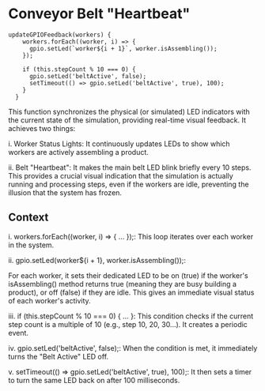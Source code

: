# Conveyor Belt "Heartbeat"

```
updateGPIOFeedback(workers) {
    workers.forEach((worker, i) => {
      gpio.setLed(`worker${i + 1}`, worker.isAssembling());
    });

    if (this.stepCount % 10 === 0) {
      gpio.setLed('beltActive', false);
      setTimeout(() => gpio.setLed('beltActive', true), 100);
    }
  }

```



This function synchronizes the physical (or simulated) LED indicators with the current state of the simulation, providing real-time visual feedback. It achieves two things:

i. Worker Status Lights: It continuously updates LEDs to show which workers are actively assembling a product.

ii. Belt "Heartbeat": It makes the main belt LED blink briefly every 10 steps. This provides a crucial visual indication that the simulation is actually running and processing steps, even if the workers are idle, preventing the illusion that the system has frozen.


## Context

i. workers.forEach((worker, i) => { ... });: This loop iterates over each worker in the system.

ii. gpio.setLed(worker${i + 1}, worker.isAssembling());:

For each worker, it sets their dedicated LED to be on (true) if the worker's isAssembling() method returns true (meaning they are busy building a product), or off (false) if they are idle. This gives an immediate visual status of each worker's activity.

iii. if (this.stepCount % 10 === 0) { ... }: This condition checks if the current step count is a multiple of 10 (e.g., step 10, 20, 30...). It creates a periodic event.

iv. gpio.setLed('beltActive', false);: When the condition is met, it immediately turns the "Belt Active" LED off.

v. setTimeout(() => gpio.setLed('beltActive', true), 100);: It then sets a timer to turn the same LED back on after 100 milliseconds.



